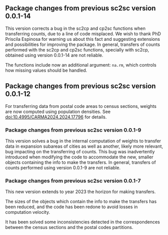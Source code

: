 ## Package changes from previous sc2sc version 0.0.1-14

This version corrects a bug in the sc2cp and cp2sc functions when transferring counts, due to a line of code misplaced. We wish to thank PhD Priscila Espinosa for warning us about this fact and suggesting extensions and possibilities for improving the package. In general, transfers of counts performed with the sc2cp and cp2sc functions, specially with sc2cp, obtained using version 0.0.1-14 are not reliable.

The functions include now an additional argument: `na.rm`, which controls how missing values should be handled.

## Package changes from previous sc2sc version 0.0.1-12

For transferring data from postal code areas to census sections, weights are now computed using population densities. See <doi:10.4995/CARMA2024.2024.17796> for details.

### Package changes from previous sc2sc version 0.0.1-9

This version solves a bug in the internal computation of weights to transfer data in expansion subareas of cities as well as another, likely more relevant, bug impacting on the transferring of counts. This bug was inadvertently introduced when modifying the code to accommodate the new, smaller objects containing the info to make the transfers. In general, transfers of counts performed using version 0.0.1-9 are not reliable.


### Package changes from previous sc2sc version 0.0.1-7

This new version extends to year 2023 the horizon for making transfers. 

The sizes of the objects which contain the info to make the transfers has been reduced, and the code has been redone to avoid losses in computation velocity.

It has been solved some inconsistencies detected in the correspondences between the census sections and the postal codes partitions.
